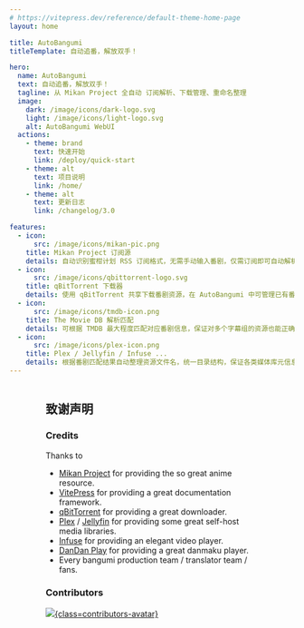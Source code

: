 ```yaml
---
# https://vitepress.dev/reference/default-theme-home-page
layout: home

title: AutoBangumi
titleTemplate: 自动追番，解放双手！

hero:
  name: AutoBangumi
  text: 自动追番，解放双手！
  tagline: 从 Mikan Project 全自动 订阅解析、下载管理、重命名整理
  image:
    dark: /image/icons/dark-logo.svg
    light: /image/icons/light-logo.svg
    alt: AutoBangumi WebUI
  actions:
    - theme: brand
      text: 快速开始
      link: /deploy/quick-start
    - theme: alt
      text: 项目说明
      link: /home/
    - theme: alt
      text: 更新日志
      link: /changelog/3.0

features:
  - icon:
      src: /image/icons/mikan-pic.png
    title: Mikan Project 订阅源
    details: 自动识别蜜柑计划 RSS 订阅格式，无需手动输入番剧，仅需订阅即可自动解析、下载、整理。
  - icon:
      src: /image/icons/qbittorrent-logo.svg
    title: qBitTorrent 下载器
    details: 使用 qBitTorrent 共享下载番剧资源，在 AutoBangumi 中可管理已有番剧、下载旧番、删除番剧。
  - icon:
      src: /image/icons/tmdb-icon.png
    title: The Movie DB 解析匹配
    details: 可根据 TMDB 最大程度匹配对应番剧信息，保证对多个字幕组的资源也能正确匹配与解析。
  - icon:
      src: /image/icons/plex-icon.png
    title: Plex / Jellyfin / Infuse ...
    details: 根据番剧匹配结果自动整理资源文件名，统一目录结构，保证各类媒体库元信息刮削成功率。
---
```



<div class="container">
<div class="vp-doc">

## 致谢声明

### Credits
Thanks to 
- [Mikan Project](https://mikanani.me) for providing the so great anime resource.
- [VitePress](https://vitepress.dev) for providing a great documentation framework.
- [qBitTorrent](https://www.qbittorrent.org) for providing a great downloader.
- [Plex](https://www.plex.tv) / [Jellyfin](https://jellyfin.org) for providing some great self-host media libraries.
- [Infuse](https://firecore.com/infuse) for providing an elegant video player.
- [DanDan Play](https://www.dandanplay.com) for providing a great danmaku player.
- Every bangumi production team / translator team / fans.

### Contributors

[
  ![](https://contrib.rocks/image?repo=EstrellaXD/Auto_Bangumi){class=contributors-avatar}
](https://github.com/EstrellaXD/Auto_Bangumi/graphs/contributors)


</div>
</div>

<style scoped>
.container {
  display: flex;
  position: relative;
  margin: 0 auto;
  padding: 0 24px;
  /**
   * same as VPHero.vue
   * https://github.com/vuejs/vitepress/blob/v1.0.0-beta.5/src/client/theme-default/components/VPHero.vue#L83
   */
  max-width: 1280px;
}

@media (min-width: 640px) {
  .container {
    padding-inline: 48px;
  }
}

@media (min-width: 960px) {
  .container {
    padding-inline: 64px;
  }
}


.contributors-avatar {
  width: 600px;
}
</style>



